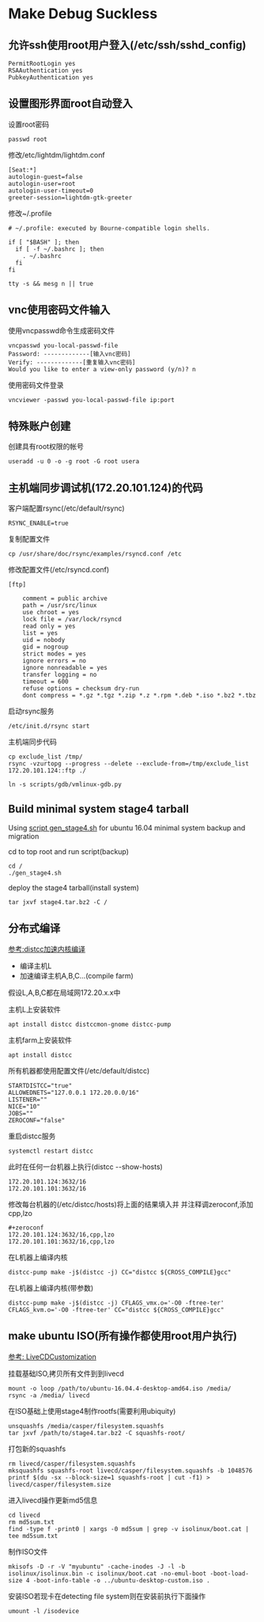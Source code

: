 # Make Debug Suckless

## 允许ssh使用root用户登入(/etc/ssh/sshd_config)

	PermitRootLogin yes
	RSAAuthentication yes
	PubkeyAuthentication yes

## 设置图形界面root自动登入

设置root密码

	passwd root

修改/etc/lightdm/lightdm.conf

	[Seat:*]
	autologin-guest=false
	autologin-user=root
	autologin-user-timeout=0
	greeter-session=lightdm-gtk-greeter

修改~/.profile

	# ~/.profile: executed by Bourne-compatible login shells.

	if [ "$BASH" ]; then
	  if [ -f ~/.bashrc ]; then
		. ~/.bashrc
	  fi
	fi

	tty -s && mesg n || true

## vnc使用密码文件输入

使用vncpasswd命令生成密码文件

	vncpasswd you-local-passwd-file
	Password: -------------[输入vnc密码]
	Verify: -------------[重复输入vnc密码]
	Would you like to enter a view-only password (y/n)? n

使用密码文件登录

	vncviewer -passwd you-local-passwd-file ip:port

## 特殊账户创建

创建具有root权限的帐号

	useradd -u 0 -o -g root -G root usera

## 主机端同步调试机(172.20.101.124)的代码

客户端配置rsync(/etc/default/rsync)

	RSYNC_ENABLE=true

复制配置文件

	cp /usr/share/doc/rsync/examples/rsyncd.conf /etc


修改配置文件(/etc/rsyncd.conf)

	[ftp]

		comment = public archive
		path = /usr/src/linux
		use chroot = yes
		lock file = /var/lock/rsyncd
		read only = yes
		list = yes
		uid = nobody
		gid = nogroup
		strict modes = yes
		ignore errors = no
		ignore nonreadable = yes
		transfer logging = no
		timeout = 600
		refuse options = checksum dry-run
		dont compress = *.gz *.tgz *.zip *.z *.rpm *.deb *.iso *.bz2 *.tbz

启动rsync服务

	/etc/init.d/rsync start

主机端同步代码

	cp exclude_list /tmp/
	rsync -vzurtopg --progress --delete --exclude-from=/tmp/exclude_list 172.20.101.124::ftp ./

	ln -s scripts/gdb/vmlinux-gdb.py

## Build minimal system stage4 tarball

Using [script gen_stage4.sh](gen_stage4.sh) for ubuntu 16.04 minimal system backup and migration

cd to top root and run script(backup)

	cd /
	./gen_stage4.sh

deploy the stage4 tarball(install system)

	tar jxvf stage4.tar.bz2 -C /

## 分布式编译

[参考:distcc加速内核编译](https://blog.csdn.net/weixin_30439067/article/details/96560971)

- 编译主机L
- 加速编译主机A,B,C...(compile farm)

假设L,A,B,C都在局域网172.20.x.x中

主机L上安装软件

	apt install distcc distccmon-gnome distcc-pump

主机farm上安装软件

	apt install distcc

所有机器都使用配置文件(/etc/default/distcc)

	STARTDISTCC="true"
	ALLOWEDNETS="127.0.0.1 172.20.0.0/16"
	LISTENER=""
	NICE="10"
	JOBS=""
	ZEROCONF="false"

重启distcc服务

	systemctl restart distcc

此时在任何一台机器上执行(distcc --show-hosts)

	172.20.101.124:3632/16
	172.20.101.101:3632/16

修改每台机器的(/etc/distcc/hosts)将上面的结果填入并
并注释调zeroconf,添加cpp,lzo

	#+zeroconf
	172.20.101.124:3632/16,cpp,lzo
	172.20.101.101:3632/16,cpp,lzo

在L机器上编译内核

	distcc-pump make -j$(distcc -j) CC="distcc ${CROSS_COMPILE}gcc"

在L机器上编译内核(带参数)

	distcc-pump make -j$(distcc -j) CFLAGS_vmx.o='-O0 -ftree-ter' CFLAGS_kvm.o='-O0 -ftree-ter' CC="distcc ${CROSS_COMPILE}gcc"

## make ubuntu ISO(所有操作都使用root用户执行)

[参考: LiveCDCustomization](https://help.ubuntu.com/community/LiveCDCustomization)

挂载基础ISO,拷贝所有文件到到livecd

	mount -o loop /path/to/ubuntu-16.04.4-desktop-amd64.iso /media/
	rsync -a /media/ livecd

在ISO基础上使用stage4制作rootfs(需要利用ubiquity)

	unsquashfs /media/casper/filesystem.squashfs
	tar jxvf /path/to/stage4.tar.bz2 -C squashfs-root/

打包新的squashfs

	rm livecd/casper/filesystem.squashfs
	mksquashfs squashfs-root livecd/casper/filesystem.squashfs -b 1048576
	printf $(du -sx --block-size=1 squashfs-root | cut -f1) > livecd/casper/filesystem.size

进入livecd操作更新md5信息

	cd livecd
	rm md5sum.txt
	find -type f -print0 | xargs -0 md5sum | grep -v isolinux/boot.cat | tee md5sum.txt

制作ISO文件

	mkisofs -D -r -V "myubuntu" -cache-inodes -J -l -b isolinux/isolinux.bin -c isolinux/boot.cat -no-emul-boot -boot-load-size 4 -boot-info-table -o ../ubuntu-desktop-custom.iso .

安装ISO若现卡在detecting file system则在安装前执行下面操作

	umount -l /isodevice
